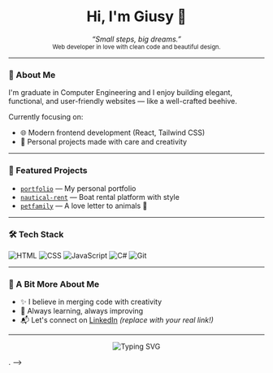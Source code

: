 <h1 align="center">Hi, I'm Giusy 🐝</h1>

<p align="center">
  <i>“Small steps, big dreams.”</i><br>
  <sub>Web developer in love with clean code and beautiful design.</sub>
</p>

---

### 🧠 About Me

I'm graduate in Computer Engineering and 
I enjoy building elegant, functional, and user-friendly websites — like a well-crafted beehive.

Currently focusing on:

- 🌐 Modern frontend development (React, Tailwind CSS)
- 🧩 Personal projects made with care and creativity

---

### 🚀 Featured Projects

- [`portfolio`](https://github.com/sommag/portfolio) — My personal portfolio
- [`nautical-rent`](https://github.com/sommag/nautical-rent) — Boat rental platform with style
- [`petfamily`](https://github.com/sommag/petfamily) — A love letter to animals 🐾

---

### 🛠️ Tech Stack

![HTML](https://img.shields.io/badge/HTML-E34F26?style=flat&logo=html5&logoColor=white)
![CSS](https://img.shields.io/badge/CSS-1572B6?style=flat&logo=css3&logoColor=white)
![JavaScript](https://img.shields.io/badge/JavaScript-F7DF1E?style=flat&logo=javascript&logoColor=black)
![C#](https://img.shields.io/badge/C%23-239120?style=flat&logo=c-sharp&logoColor=white)
![Git](https://img.shields.io/badge/Git-F05032?style=flat&logo=git&logoColor=white)

---

### 🌼 A Bit More About Me

- ✨ I believe in merging code with creativity
- 🎯 Always learning, always improving
- 📬 Let's connect on [LinkedIn](https://www.linkedin.com/in/sommag) *(replace with your real link!)*

---

<p align="center">
  <img src="https://readme-typing-svg.demolab.com?font=Fira+Code&pause=1000&center=true&width=435&lines=Welcome+to+my+digital+beehive!;Coding+with+care+and+passion+💛" alt="Typing SVG" />
</p>

.
-->
